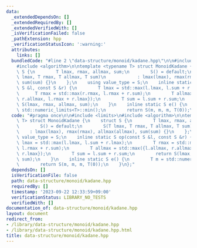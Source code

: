 ```yaml
---
data:
  _extendedDependsOn: []
  _extendedRequiredBy: []
  _extendedVerifiedWith: []
  _isVerificationFailed: false
  _pathExtension: hpp
  _verificationStatusIcon: ':warning:'
  attributes:
    links: []
  bundledCode: "#line 2 \"data-structure/monoid/kadane.hpp\"\n\n#include <limits>\n\
    #include <algorithm>\n\ntemplate <typename T> struct MonoidKadane {\n    struct\
    \ S {\n        T lmax, rmax, allmax, sum;\n        S() = default;\n        S(T\
    \ lmax, T rmax, T allmax, T sum)\n            : lmax(lmax), rmax(rmax), allmax(allmax),\
    \ sum(sum) {}\n    };\n    using value_type = S;\n    inline static S op(const\
    \ S &l, const S &r) {\n        T lmax = std::max(l.lmax, l.sum + r.lmax);\n  \
    \      T rmax = std::max(r.rmax, l.rmax + r.sum);\n        T allmax = std::max({l.allmax,\
    \ r.allmax, l.rmax + r.lmax});\n        T sum = l.sum + r.sum;\n        return\
    \ S(lmax, rmax, allmax, sum);\n    }\n    inline static S e() {\n        T m =\
    \ std::numeric_limits<T>::min();\n        return S(m, m, m, T(0));\n    }\n};\n"
  code: "#pragma once\n\n#include <limits>\n#include <algorithm>\n\ntemplate <typename\
    \ T> struct MonoidKadane {\n    struct S {\n        T lmax, rmax, allmax, sum;\n\
    \        S() = default;\n        S(T lmax, T rmax, T allmax, T sum)\n        \
    \    : lmax(lmax), rmax(rmax), allmax(allmax), sum(sum) {}\n    };\n    using\
    \ value_type = S;\n    inline static S op(const S &l, const S &r) {\n        T\
    \ lmax = std::max(l.lmax, l.sum + r.lmax);\n        T rmax = std::max(r.rmax,\
    \ l.rmax + r.sum);\n        T allmax = std::max({l.allmax, r.allmax, l.rmax +\
    \ r.lmax});\n        T sum = l.sum + r.sum;\n        return S(lmax, rmax, allmax,\
    \ sum);\n    }\n    inline static S e() {\n        T m = std::numeric_limits<T>::min();\n\
    \        return S(m, m, m, T(0));\n    }\n};"
  dependsOn: []
  isVerificationFile: false
  path: data-structure/monoid/kadane.hpp
  requiredBy: []
  timestamp: '2023-09-22 12:33:59+09:00'
  verificationStatus: LIBRARY_NO_TESTS
  verifiedWith: []
documentation_of: data-structure/monoid/kadane.hpp
layout: document
redirect_from:
- /library/data-structure/monoid/kadane.hpp
- /library/data-structure/monoid/kadane.hpp.html
title: data-structure/monoid/kadane.hpp
---
```

